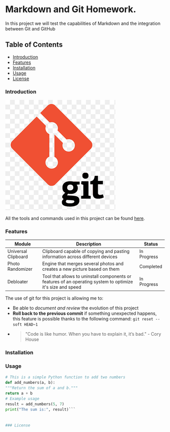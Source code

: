 # Markdown and Git Homework.

In this project we will test the capabilities of Markdown and the integration between Git and GitHub

## Table of Contents

- [Introduction](#introduction)
- [Features](#features)
- [Installation](#installation)
- [Usage](#usage)
- [License](#license)

### Introduction

![Project Logo](images/logo.png)

All the tools and commands used in this project can be found [here](https://git-scm.com/doc).

### Features

| Module              | Description                                                                                                 | Status      |
| ------------------- | ----------------------------------------------------------------------------------------------------------- | ----------- |
| Universal Clipboard | Clipboard capable of copying and pasting information across different devices                               | In Progress |
| Photo Randomizer    | Engine that merges several photos and creates a new picture based on them                                   | Completed   |
| Debloater           | Tool that allows to uninstall components or features of an operating system to optimize it's size and speed | In Progress |

The use of git for this project is allowing me to:

- Be able to _document and review_ the evolution of this project
- **Roll back to the previous commit** if something unexpected happens, this feature is possible thanks to the following command: `git reset --soft HEAD~1`
- > "Code is like humor. When you have to explain it, it’s bad." - Cory House

### Installation

### Usage

````python
# This is a simple Python function to add two numbers
def add_numbers(a, b):
"""Return the sum of a and b."""
return a + b
# Example usage
result = add_numbers(5, 7)
print("The sum is:", result)```


### License
````
